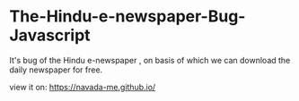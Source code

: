 # The-Hindu-e-newspaper-Bug-Javascript
It's bug of the Hindu e-newspaper , on basis of which we can download the daily newspaper for free.

view it on:
https://navada-me.github.io/

